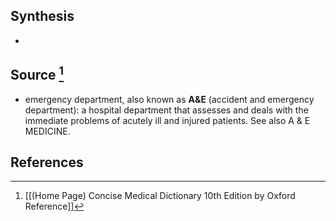 ## Synthesis
- 
## Source [^1]
- emergency department, also known as $\mathbf{A} \boldsymbol{\&} \mathbf{E}$ (accident and emergency department): a hospital department that assesses and deals with the immediate problems of acutely ill and injured patients. See also A & E MEDICINE.
## References

[^1]: [[(Home Page) Concise Medical Dictionary 10th Edition by Oxford Reference]]